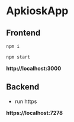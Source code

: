   # ApkioskApp
  
  ## Frontend
  ```bash
  npm i
  ```
  ```bash
  npm start
  ```
  **http://localhost:3000**
  
  ## Backend
  - run https
    
  **https://localhost:7278**
